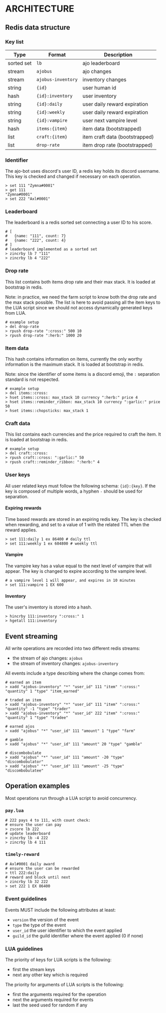 # ARCHITECTURE

## Redis data structure
### Key list
| Type       | Format             | Description |
|------------|--------------------|-------------|
| sorted set | `lb`               | ajo leaderboard |
| stream     | `ajobus`           | ajo changes |
| stream     | `ajobus-inventory` | inventory changes |
| string     | `{id}`             | user human id |
| hash       | `{id}:inventory`   | user inventory |
| string     | `{id}:daily`       | user daily reward expiration |
| string     | `{id}:weekly`      | user daily reward expiration |
| string     | `{id}:vampire`     | user next vampire level |
| hash       | `items:{item}`     | item data (bootstrapped) |
| list       | `craft:{item}`     | item craft data (bootstrapped) |
| list       | `drop-rate`        | item drop rate (bootstrapped) |

### Identifier
The ajo-bot uses discord's user ID, a redis key holds its discord username.
This key is checked and changed if necessary on each operation.

```
> set 111 "Zymna#0001"
> get 111
"Zymna#0001"
> set 222 "Axl#0001"
```

### Leaderboard
The leaderboard is a redis sorted set connecting a user ID to his score.

```
# [
#   {name: "111", count: 7}
#   {name: "222", count: 4}
# ]
# leaderboard implemented as a sorted set
> zincrby lb 7 "111"
> zincrby lb 4 "222"
```

### Drop rate
This list contains both items drop rate and their max stack.
It is loaded at bootstrap in redis.

Note: in practice, we need the farm script to know both the drop rate and the
max stack possible. The list is here to avoid passing all the item keys to the
LUA script since we should not access dynamically generated keys from LUA.

```
# example setup
> del drop-rate
> rpush drop-rate ":cross:" 500 10
> rpush drop-rate ":herb:" 1000 20
```

### Item data
This hash contains information on items, currently the only worthy information
is the maximum stack. It is loaded at bootstrap in redis.

Note: since the identifier of some items is a discord emoji, the `:` separation
standard is not respected.

```
# example setup
> del items::cross:
> hset items::cross: max_stack 10 currency ":herb:" price 4
> hset items::reminder_ribbon: max_stack 10 currency ":garlic:" price 50
> hset items::chopsticks: max_stack 1
```

### Craft data
This list contains each currencies and the price required to craft the item.
It is loaded at bootstrap in redis.

```
# example setup
> del craft::cross:
> rpush craft::cross: ":garlic:" 50
> rpush craft::reminder_ribbon: ":herb:" 4
```

### User keys
All user related keys must follow the following schema: `{id}:{key}`. If the key
is composed of multiple words, a hyphen `-` should be used for separation.

#### Expiring rewards
Time based rewards are stored in an expiring redis key. The key is checked when
rewarding, and set to a value of 1 with the related TTL when the reward applies.

```
> set 111:daily 1 ex 86400 # daily ttl
> set 111:weekly 1 ex 604800 # weekly ttl
```

#### Vampire
The vampire key has a value equal to the next level of vampire that will appear.
The key is changed to expire according to the vampire level.

```
# a vampire level 1 will appear, and expires in 10 minutes
> set 111:vampire 1 EX 600
```

#### Inventory
The user's inventory is stored into a hash.
```
> hincrby 111:inventory ":cross:" 1
> hgetall 111:inventory
```

## Event streaming
All write operations are recorded into two different redis streams:
* the stream of ajo changes: `ajobus`
* the stream of inventory changes: `ajobus-inventory`

All events include a type describing where the change comes from:
```
# earned an item
> xadd "ajobus-inventory" "*" "user_id" 111 "item" ":cross:" "quantity" 1 "type" "item_earned"

# traded an item
> xadd "ajobus-inventory" "*" "user_id" 111 "item" ":cross:" "quantity" -1 "type" "trader"
> xadd "ajobus-inventory" "*" "user_id" 222 "item" ":cross:" "quantity" 1 "type" "tradee"

# earned ajos
> xadd "ajobus" "*" "user_id" 111 "amount" 1 "type" "farm"

# gamble
> xadd "ajobus" "*" "user_id" 111 "amount" 20 "type" "gamble"

# discombobulate
> xadd "ajobus" "*" "user_id" 111 "amount" -20 "type" "discombobulator"
> xadd "ajobus" "*" "user_id" 111 "amount" -25 "type" "discombobulatee"
```

## Operation examples
Most operations run through a LUA script to avoid concurrency.

### `pay.lua`
```
# 222 pays 4 to 111, with count check:
# ensure the user can pay
> zscore lb 222
# update leaderboard
> zincrby lb -4 222
> zincrby lb 4 111
```

### `timely-reward`
```
# Axl#0001 daily award
# ensure the user can be rewarded
> ttl 222:daily
# reward and block until next
> zincrby lb 32 222
> set 222 1 EX 86400
```

### Event guidelines
Events MUST include the following attributes at least:
* `version` the version of the event
* `type` the type of the event
* `user_id` the user identifier to which the event applied
* `guild_id` the guild identifier where the event applied (0 if none)

### LUA guidelines
The priority of keys for LUA scripts is the following:
* first the stream keys
* next any other key which is required

The priority for arguments of LUA scripts is the following:
* first the arguments required for the operation
* next the arguments required for events
* last the seed used for random if any
